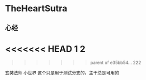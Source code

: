 # TheHeartSutra
## 心经
<<<<<<< HEAD
1
2
=======

>>>>>>> parent of e35bb54... 222

玄奘法师  小世界
这个只是用于测试分支的，主干总是可用的
